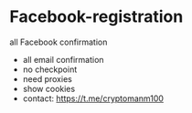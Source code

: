 # Facebook-registration
all Facebook confirmation
- all email confirmation
- no checkpoint
- need proxies
- show cookies
- contact: https://t.me/cryptomanm100
